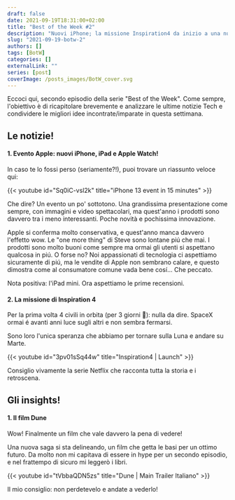```yaml
---
draft: false
date: 2021-09-19T18:31:00+02:00
title: "Best of the Week #2"
description: "Nuovi iPhone; la missione Inspiration4 da inizio a una nuova era."
slug: "2021-09-19-botw-2"
authors: []
tags: [BotW]
categories: []
externalLink: ""
series: [post]
coverImage: /posts_images/BotW_cover.svg
---
```


Eccoci qui, secondo episodio della serie "Best of the Week".
Come sempre, l'obiettivo è di ricapitolare brevemente e analizzare le ultime notizie Tech e condividere le migliori idee incontrate/imparate in questa settimana.

## Le notizie!

#### 1. Evento Apple: nuovi iPhone, iPad e Apple Watch!

In caso te lo fossi perso (seriamente?!), puoi trovare un riassunto veloce qui:

{{< youtube id="Sq0iC-vsl2k" title="iPhone 13 event in 15 minutes" >}}

Che dire? Un evento un po' sottotono. Una grandissima presentazione come sempre, con immagini e video spettacolari, ma quest'anno i prodotti sono davvero tra i meno interessanti. Poche novità e pochissima innovazione. 

Apple si conferma molto conservativa, e quest'anno manca davvero l'effetto wow. Le "one more thing" di Steve sono lontane piú che mai. I prodotti sono molto buoni come sempre ma ormai gli utenti si aspettano qualcosa in piú. O forse no? Noi appassionati di tecnologia ci aspettiamo sicuramente di piú, ma le vendite di Apple non sembrano calare, e questo dimostra come al consumatore comune vada bene cosí... Che peccato.

Nota positiva: l'iPad mini. Ora aspettiamo le prime recensioni.

#### 2. La missione di Inspiration 4

Per la prima volta 4 civili in orbita (per 3 giorni 🤯): nulla da dire. SpaceX ormai é avanti anni luce sugli altri e non sembra fermarsi. 

Sono loro l'unica speranza che abbiamo per tornare sulla Luna e andare su Marte.

{{< youtube id="3pv01sSq44w" title="Inspiration4 | Launch" >}}

Consiglio vivamente la serie Netflix che racconta tutta la storia e i retroscena.

## Gli insights!

#### 1. Il film Dune

Wow! Finalmente un film che vale davvero la pena di vedere!

Una nuova saga si sta delineando, un film che getta le basi per un ottimo futuro. Da molto non mi capitava di essere in hype per un secondo episodio, e nel frattempo di sicuro mi leggerò i libri.

{{< youtube id="tVbbaQDN5zs" title="Dune | Main Trailer Italiano" >}}

Il mio consiglio: non perdetevelo e andate a vederlo!